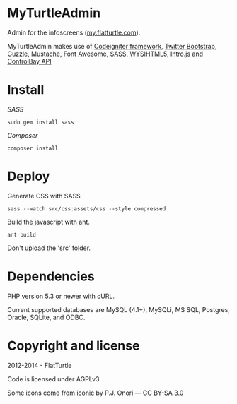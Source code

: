 MyTurtleAdmin
=============

Admin for the infoscreens ([my.flatturtle.com](https://My.FlatTurtle.com)).

MyTurtleAdmin makes use of [Codeigniter framework](http://codeigniter.com/),
[Twitter Bootstrap](http://twitter.github.com/bootstrap),
[Guzzle](http://guzzlephp.org),
[Mustache](http://mustache.github.io),
[Font Awesome](http://fortawesome.github.com/Font-Awesome/),
[SASS](http://sass-lang.com),
[WYSIHTML5](https://github.com/jhollingworth/bootstrap-wysihtml5/),
[Intro.js](http://usablica.github.io/intro.js/) and [ControlBay API](https://github.com/FlatTurtle/)

Install
=======

*SASS*

`sudo gem install sass`

*Composer*

`composer install`


Deploy
======

Generate CSS with SASS

`sass --watch src/css:assets/css --style compressed`

Build the javascript with ant.

`ant build`

Don't upload the 'src' folder.


Dependencies
============

PHP version 5.3 or newer with cURL.

Current supported databases are MySQL (4.1+), MySQLi, MS SQL, Postgres, Oracle, SQLite, and ODBC.


Copyright and license
=====================

2012-2014 - FlatTurtle

Code is licensed under AGPLv3

Some icons come from [iconic](http://somerandomdude.com/work/iconic/) by P.J. Onori &mdash; CC BY-SA 3.0
